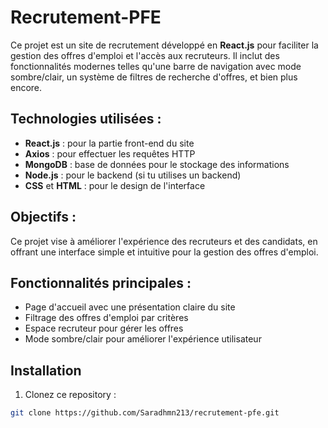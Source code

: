 # Recrutement-PFE

Ce projet est un site de recrutement développé en **React.js** pour faciliter la gestion des offres d'emploi et l'accès aux recruteurs. Il inclut des fonctionnalités modernes telles qu'une barre de navigation avec mode sombre/clair, un système de filtres de recherche d'offres, et bien plus encore.

## Technologies utilisées :
- **React.js** : pour la partie front-end du site
- **Axios** : pour effectuer les requêtes HTTP
- **MongoDB** : base de données pour le stockage des informations
- **Node.js** : pour le backend (si tu utilises un backend)
- **CSS** et **HTML** : pour le design de l'interface

## Objectifs :
Ce projet vise à améliorer l'expérience des recruteurs et des candidats, en offrant une interface simple et intuitive pour la gestion des offres d'emploi.

## Fonctionnalités principales :
- Page d'accueil avec une présentation claire du site
- Filtrage des offres d'emploi par critères
- Espace recruteur pour gérer les offres
- Mode sombre/clair pour améliorer l'expérience utilisateur

## Installation

1. Clonez ce repository :

```bash
git clone https://github.com/Saradhmn213/recrutement-pfe.git
